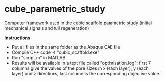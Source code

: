 # cube_parametric_study
Computer framework used in the cubic scaffold parametric study (initial mechanical signals and full regeneration)

**Instructions**
* Put all files in the same folder as the Abaqus CAE file
* Compile C++ code -> "cubic_scaffold.exe"
* Run "script.m" in MATLAB
* Results will be available in a text file called "optimisation.log": first 7 columns give the values of the pore sizes in x (each layer), y (each layer) and z directions, last column is the corresponding objective value.
